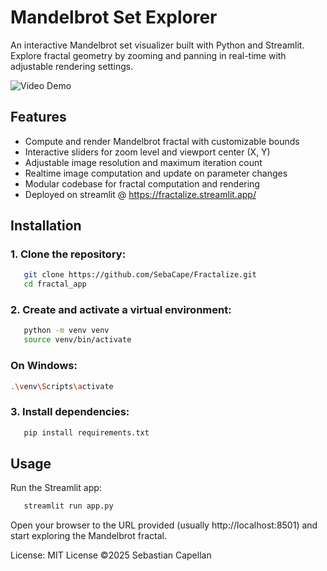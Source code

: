 # Mandelbrot Set Explorer

An interactive Mandelbrot set visualizer built with Python and Streamlit.
Explore fractal geometry by zooming and panning in real-time with adjustable rendering settings.

<img src='https://i.imgur.com/6b6OwUl.gif' title='Video Demo' width='' alt='Video Demo' />

## Features
- Compute and render Mandelbrot fractal with customizable bounds
- Interactive sliders for zoom level and viewport center (X, Y)
- Adjustable image resolution and maximum iteration count
- Realtime image computation and update on parameter changes
- Modular codebase for fractal computation and rendering
- Deployed on streamlit @ https://fractalize.streamlit.app/

## Installation
### 1. Clone the repository:
```bash
   git clone https://github.com/SebaCape/Fractalize.git
   cd fractal_app
```
### 2. Create and activate a virtual environment:
```bash
   python -m venv venv
   source venv/bin/activate
```      
### On Windows: 
```bash
.\venv\Scripts\activate
```
### 3. Install dependencies:
```bash
   pip install requirements.txt
```


## Usage
 Run the Streamlit app:
```bash
   streamlit run app.py
```
 Open your browser to the URL provided (usually http://localhost:8501) and start exploring the Mandelbrot fractal.


License:
MIT License ©2025 Sebastian Capellan
